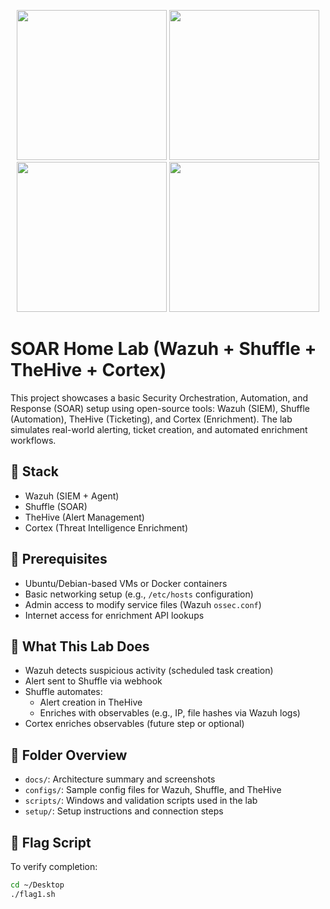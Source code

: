 <p align="center">
  <img src="https://github.com/user-attachments/assets/fc2e7ff3-25ab-4574-94b5-a5bb0ffd994e" width="240"/>
  <img src="https://github.com/user-attachments/assets/80479fda-fe42-438d-bec4-6e064e21cb65" width="240"/>
  <img src="https://github.com/user-attachments/assets/be0dbf87-7f35-48dd-9f1b-5656a1cc2610" width="240"/>
  <img src="https://github.com/user-attachments/assets/866f85d6-cd30-4283-9f58-f34aee315ede" width="240"/>
</p>

# SOAR Home Lab (Wazuh + Shuffle + TheHive + Cortex)

This project showcases a basic Security Orchestration, Automation, and Response (SOAR) setup using open-source tools: Wazuh (SIEM), Shuffle (Automation), TheHive (Ticketing), and Cortex (Enrichment). The lab simulates real-world alerting, ticket creation, and automated enrichment workflows.

## 🧰 Stack

- Wazuh (SIEM + Agent)
- Shuffle (SOAR)
- TheHive (Alert Management)
- Cortex (Threat Intelligence Enrichment)

## 🔧 Prerequisites

- Ubuntu/Debian-based VMs or Docker containers
- Basic networking setup (e.g., `/etc/hosts` configuration)
- Admin access to modify service files (Wazuh `ossec.conf`)
- Internet access for enrichment API lookups

## 🚀 What This Lab Does

- Wazuh detects suspicious activity (scheduled task creation)
- Alert sent to Shuffle via webhook
- Shuffle automates:
  - Alert creation in TheHive
  - Enriches with observables (e.g., IP, file hashes via Wazuh logs)
- Cortex enriches observables (future step or optional)

## 📁 Folder Overview

- `docs/`: Architecture summary and screenshots
- `configs/`: Sample config files for Wazuh, Shuffle, and TheHive
- `scripts/`: Windows and validation scripts used in the lab
- `setup/`: Setup instructions and connection steps

## 🏁 Flag Script

To verify completion:
```bash
cd ~/Desktop
./flag1.sh
